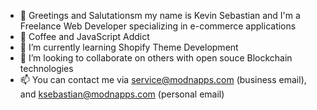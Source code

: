 - 👋 Greetings and Salutationsm my name is Kevin Sebastian and I'm a Freelance Web Developer specializing in e-commerce applications
- 👀 Coffee and JavaScript Addict
- 🌱 I’m currently learning Shopify Theme Development
- 💞️ I’m looking to collaborate on others with open souce Blockchain technologies
- 📫 You can contact me via service@modnapps.com (business email), and ksebastian@modnapps.com (personal email)

<!---
modnappsllc/modnappsllc is a ✨ special ✨ repository because its `README.md` (this file) appears on your GitHub profile.
You can click the Preview link to take a look at your changes.
--->
